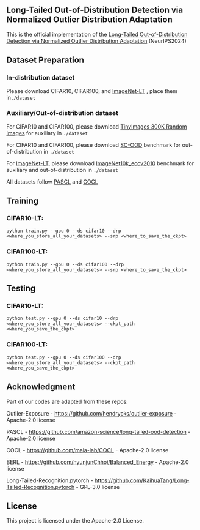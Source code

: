 ## Long-Tailed Out-of-Distribution Detection via Normalized Outlier Distribution Adaptation

This is the official implementation of the [Long-Tailed Out-of-Distribution Detection via Normalized Outlier Distribution Adaptation](https://arxiv.org/abs/2410.20807) (NeurIPS2024)

## Dataset Preparation

### In-distribution dataset

Please download CIFAR10, CIFAR100, and [ImageNet-LT](https://liuziwei7.github.io/projects/LongTail.html) , place them  in`./dataset` 

### Auxiliary/Out-of-distribution dataset

For CIFAR10 and CIFAR100, please download [TinyImages 300K Random Images]() for auxiliary in `./dataset` 

For CIFAR10 and CIFAR100, please download [SC-OOD](https://jingkang50.github.io/projects/scood) benchmark  for out-of-distribution in `./dataset` 

For [ImageNet-LT](https://liuziwei7.github.io/projects/LongTail.html), please download [ImageNet10k_eccv2010](https://image-net.org/data/imagenet10k_eccv2010.tar) benchmark for auxiliary and out-of-distribution in `./dataset` 

All datasets follow [PASCL](https://github.com/amazon-science/long-tailed-ood-detection) and [COCL](https://github.com/mala-lab/COCL)

## Training

### CIFAR10-LT: 

```
python train.py --gpu 0 --ds cifar10 --drp <where_you_store_all_your_datasets> --srp <where_to_save_the_ckpt>
```

### CIFAR100-LT:

```
python train.py --gpu 0 --ds cifar100 --drp <where_you_store_all_your_datasets> --srp <where_to_save_the_ckpt>
```

## Testing

### CIFAR10-LT:

```
python test.py --gpu 0 --ds cifar10 --drp <where_you_store_all_your_datasets> --ckpt_path <where_you_save_the_ckpt>
```

### CIFAR100-LT:

```
python test.py --gpu 0 --ds cifar100 --drp <where_you_store_all_your_datasets> --ckpt_path <where_you_save_the_ckpt>
```


## Acknowledgment

Part of our codes are adapted from these repos:

Outlier-Exposure - https://github.com/hendrycks/outlier-exposure - Apache-2.0 license

PASCL - https://github.com/amazon-science/long-tailed-ood-detection - Apache-2.0 license

COCL - https://github.com/mala-lab/COCL - Apache-2.0 license

BERL - https://github.com/hyunjunChhoi/Balanced_Energy - Apache-2.0 license

Long-Tailed-Recognition.pytorch - https://github.com/KaihuaTang/Long-Tailed-Recognition.pytorch - GPL-3.0 license

## License

This project is licensed under the Apache-2.0 License.
